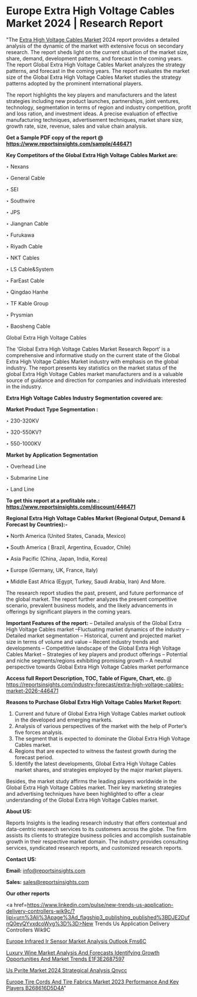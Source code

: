 # Europe Extra High Voltage Cables Market 2024 | Research Report

"The <a href=https://www.reportsinsights.com/sample/446471>Extra High Voltage Cables Market</a> 2024 report provides a detailed analysis of the dynamic of the market with extensive focus on secondary research. The report sheds light on the current situation of the market size, share, demand, development patterns, and forecast in the coming years. The report Global Extra High Voltage Cables Market analyzes the strategy patterns, and forecast in the coming years. The report evaluates the market size of the Global Extra High Voltage Cables Market studies the strategy patterns adopted by the prominent international players.

The report highlights the key players and manufacturers and the latest strategies including new product launches, partnerships, joint ventures, technology, segmentation in terms of region and industry competition, profit and loss ration, and investment ideas. A precise evaluation of effective manufacturing techniques, advertisement techniques, market share size, growth rate, size, revenue, sales and value chain analysis.

<strong>Get a Sample PDF copy of the report @ <a href=https://www.reportsinsights.com/sample/446471 style=color:#0000ff;>https://www.reportsinsights.com/sample/446471</a></strong>

<strong>Key Competitors of the Global Extra High Voltage Cables Market are:</strong>

‣ Nexans

‣ General Cable

‣ SEI

‣ Southwire

‣ JPS

‣ Jiangnan Cable

‣ Furukawa

‣ Riyadh Cable

‣ NKT Cables

‣ LS Cable&System

‣ FarEast Cable

‣ Qingdao Hanhe

‣ TF Kable Group

‣ Prysmian

‣ Baosheng Cable

Global Extra High Voltage Cables

The ‘Global Extra High Voltage Cables Market Research Report’ is a comprehensive and informative study on the current state of the Global Extra High Voltage Cables Market industry with emphasis on the global industry. The report presents key statistics on the market status of the global Extra High Voltage Cables market manufacturers and is a valuable source of guidance and direction for companies and individuals interested in the industry.

<strong>Extra High Voltage Cables Industry Segmentation covered are:</strong>

<strong>Market Product Type Segmentation :</strong>

‣ 230-320KV

‣ 320-550KV?

‣ 550-1000KV

<strong>Market by Application Segmentation</strong>

‣ Overhead Line

‣ Submarine Line

‣ Land Line

<strong>To get this report at a profitable rate.: <a href=https://www.reportsinsights.com/discount/446471 style=color:#0000ff;>https://www.reportsinsights.com/discount/446471</a></strong>

<strong>Regional Extra High Voltage Cables Market (Regional Output, Demand &amp; Forecast by Countries):-</strong>

• North America (United States, Canada, Mexico)

• South America ( Brazil, Argentina, Ecuador, Chile)

• Asia Pacific (China, Japan, India, Korea)

• Europe (Germany, UK, France, Italy)

• Middle East Africa (Egypt, Turkey, Saudi Arabia, Iran) And More.

The research report studies the past, present, and future performance of the global market. The report further analyzes the present competitive scenario, prevalent business models, and the likely advancements in offerings by significant players in the coming years.

<strong>Important Features of the report:</strong>
– Detailed analysis of the Global Extra High Voltage Cables market
–Fluctuating market dynamics of the industry
–Detailed market segmentation
– Historical, current and projected market size in terms of volume and value
– Recent industry trends and developments
– Competitive landscape of the Global Extra High Voltage Cables Market
– Strategies of key players and product offerings
– Potential and niche segments/regions exhibiting promising growth
– A neutral perspective towards Global Extra High Voltage Cables market performance

<strong>Access full Report Description, TOC, Table of Figure, Chart, etc. </strong>@   <a href=https://reportsinsights.com/industry-forecast/extra-high-voltage-cables-market-2026-446471 style=color:#0000ff;>https://reportsinsights.com/industry-forecast/extra-high-voltage-cables-market-2026-446471</a>

<strong>Reasons to Purchase Global Extra High Voltage Cables Market Report:</strong>
1. Current and future of Global Extra High Voltage Cables market outlook in the developed and emerging markets.
2. Analysis of various perspectives of the market with the help of Porter’s five forces analysis.
3. The segment that is expected to dominate the Global Extra High Voltage Cables market.
4. Regions that are expected to witness the fastest growth during the forecast period.
5. Identify the latest developments, Global Extra High Voltage Cables market shares, and strategies employed by the major market players.

Besides, the market study affirms the leading players worldwide in the Global Extra High Voltage Cables market. Their key marketing strategies and advertising techniques have been highlighted to offer a clear understanding of the Global Extra High Voltage Cables market.

<strong><strong>About US</strong>:</strong>

Reports Insights is the leading research industry that offers contextual and data-centric research services to its customers across the globe. The firm assists its clients to strategize business policies and accomplish sustainable growth in their respective market domain. The industry provides consulting services, syndicated research reports, and customized research reports.

<strong>Contact US:</strong>

<p class=><b>Email:</b> <a href=mailto:info@reportsinsights.com>info@reportsinsights.com</a></p>
<p class=><b>Sales:</b> <a href=mailto:sales@reportsinsights.com>sales@reportsinsights.com</a></p>

<strong>Our other reports</strong>

<a href=https://www.linkedin.com/pulse/new-trends-us-application-delivery-controllers-wik9c/?lipi=urn%3Ali%3Apage%3Ad_flagship3_publishing_published%3BDJE2DufnQ0eyQYvxdcoWvg%3D%3D>New Trends Us Application Delivery Controllers Wik9C</a>

<a href=https://www.linkedin.com/pulse/europe-infrared-ir-sensor-market-analysis-outlook-fms6c/>Europe Infrared Ir Sensor Market Analysis Outlook Fms6C</a>

<a href=https://medium.com/@aneetapatil1234/luxury-wine-market-analysis-and-forecasts-identifying-growth-opportunities-and-market-trends-e1f3e2687597>Luxury Wine Market Analysis And Forecasts Identifying Growth Opportunities And Market Trends E1F3E2687597</a>

<a href=https://www.linkedin.com/pulse/us-pyrite-market-2024-strategical-analysis-qnycc/>Us Pyrite Market 2024 Strategical Analysis Qnycc</a>

<a href=https://medium.com/@g65914336/europe-tire-cords-and-tire-fabrics-market-2023-performance-and-key-players-b268616d5d4a>Europe Tire Cords And Tire Fabrics Market 2023 Performance And Key Players B268616D5D4A</a>"


